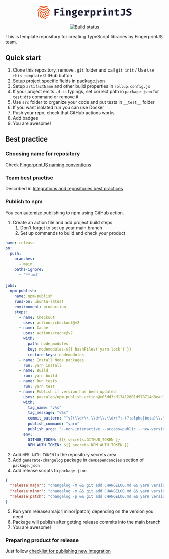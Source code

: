 <p align="center">
  <a href="https://fingerprintjs.com">
    <img src="resources/logo.svg" alt="FingerprintJS" width="312px" />
  </a>
</p>
<p align="center">
  <a href="https://github.com/fingerprintjs/fingerprintjs-pro-svelte/actions/workflows/build.yml">
    <img src="https://github.com/fingerprintjs/fingerprintjs-pro-svelte/actions/workflows/build.yml/badge.svg" alt="Build status">
  </a>
</p>
This is template repository for creating TypeScript libraries by FingerprintJS team.

## Quick start

1. Clone this repository, remove `.git` folder and call `git init` / Use `Use this template` GitHub button
2. Setup project specific fields in package.json
3. Setup `artifactName` and other build properties in `rollup.config.js`
4. If your project emits `.d.ts` typings, set correct path in `package.json` for `test:dts` command or remove it 
5. Use `src` folder to organize your code and put tests in `__test__` folder
6. If you want isolated run you can use Docker
7. Push your repo, check that GitHub actions works
8. Add badges
9. You are awesome!

## Best practice

### Choosing name for repository

Check [FingerprintJS naming conventions](https://github.com/fingerprintjs/home/wiki/FingerprintJS-Naming-Conventions)

### Team best practise

Described in [Integrations and repositories best practices](https://github.com/fingerprintjs/home/wiki/Integrations-and-repositories-best-practices)

### Publish to npm

You can automize publishing to npm using GitHub action.

1. Create an action file and add project build steps
   1. Don't forget to set up your main branch
   2. Set up commands to build and check your product

```yaml
name: release
on:
  push:
    branches:
      - main
    paths-ignore:
      - '**.md'

jobs:
  npm-publish:
    name: npm-publish
    runs-on: ubuntu-latest
    environment: production
    steps:
      - name: Checkout
        uses: actions/checkout@v2
      - name: Cache
        uses: actions/cache@v2
        with:
          path: node_modules
          key: nodemodules-${{ hashFiles('yarn.lock') }}
          restore-keys: nodemodules-
      - name: Install Node packages
        run: yarn install
      - name: Build
        run: yarn build
      - name: Run tests
        run: yarn test
      - name: Publish if version has been updated
        uses: pascalgn/npm-publish-action@e05dd3cd13412801d978714d8eac1cb922826da1
        with:
          tag_name: "v%s"
          tag_message: "v%s"
          commit_pattern: "^v?(\\d+\\.\\d+\\.\\d+(?:-(?:alpha|beta)\\.\\d+)?)$"
          publish_command: "yarn"
          publish_args: "--non-interactive --access=public --new-version"
        env:
          GITHUB_TOKEN: ${{ secrets.GITHUB_TOKEN }}
          NPM_AUTH_TOKEN: ${{ secrets.NPM_AUTH_TOKEN }}
```
2. Add `NPM_AUTH_TOKEN` to the repository secrets area
3. Add `generate-changelog` package in `devDependencies` section of `package.json`
4. Add release scripts to `package.json`
```json
{
  "release:major": "changelog -M && git add CHANGELOG.md && yarn version --major --no-git-tag-version",
  "release:minor": "changelog -m && git add CHANGELOG.md && yarn version --minor --no-git-tag-version",
  "release:patch": "changelog -p && git add CHANGELOG.md && yarn version --patch --no-git-tag-version"
}
```
5. Run yarn release:(major|minor|patch) depending on the version you need
6. Package will publish after getting release commits into the main branch
7. You are awesome!

### Preparing product for release
Just follow [checklist for publishing new integration](https://github.com/fingerprintjs/home/wiki/Checklist-for-publishing-new-integration)
